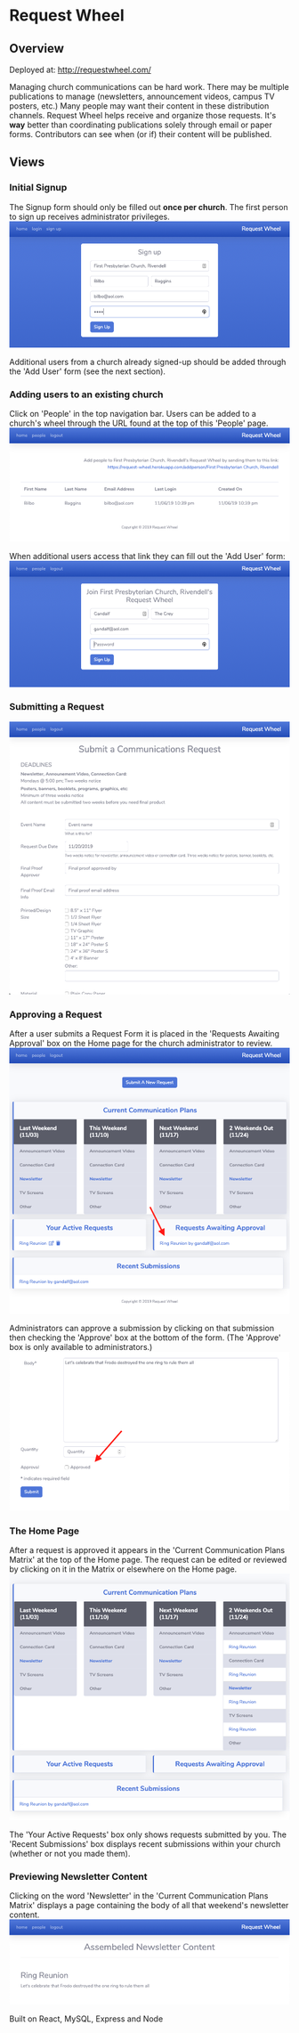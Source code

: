 # Request Wheel

## Overview

Deployed at: http://requestwheel.com/

Managing church communications can be hard work.  There may be multiple publications to manage (newsletters, announcement videos, campus TV posters, etc.)  Many people may want their content in these distribution channels.  Request Wheel helps receive and organize those requests.  It's **way** better than coordinating publications solely through email or paper forms.  Contributors can see when (or if) their content will be published.

## Views

### Initial Signup
The Signup form should only be filled out **once per church**.  The first person to sign up receives administrator privileges.
![Signup](./client/public/images/initialSignup.png?raw=true "Initial Signup")

Additional users from a church already signed-up should be added through the 'Add User' form (see the next section).

### Adding users to an existing church
Click on 'People' in the top navigation bar.  Users can be added to a church's wheel through the URL found at the top of this 'People' page.
![addUser1](./client/public/images/addUser1.png?raw=true "Add User 1")

When additional users access that link they can fill out the 'Add User' form:
![addUser2](./client/public/images/addUser2.png?raw=true "Add User 2")

### Submitting a Request
![submit](./client/public/images/submit.png?raw=true "Submit")

### Approving a Request
After a user submits a Request Form it is placed in the 'Requests Awaiting Approval' box on the Home page for the church administrator to review.
![approve1](./client/public/images/approve1.png?raw=true "Approve 1")

Administrators can approve a submission by clicking on that submission then checking the 'Approve' box at the bottom of the form.  (The 'Approve' box is only available to administrators.)
![approve2](./client/public/images/approve2.png?raw=true "Approve 2")

### The Home Page
After a request is approved it appears in the 'Current Communication Plans Matrix' at the top of the Home page.  The request can be edited or reviewed by clicking on it in the Matrix or elsewhere on the Home page.
![home](./client/public/images/home.png?raw=true "Home")

The 'Your Active Requests' box only shows requests submitted by you.  The 'Recent Submissions' box displays recent submissions within your church (whether or not you made them).

### Previewing Newsletter Content
Clicking on the word 'Newsletter' in the 'Current Communication Plans Matrix' displays a page containing the body of all that weekend's newsletter content.
![newsletter](./client/public/images/newsletter.png?raw=true "Newsletter")



Built on React, MySQL, Express and Node